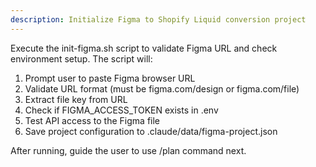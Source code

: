 ```yaml
---
description: Initialize Figma to Shopify Liquid conversion project
---
```


Execute the init-figma.sh script to validate Figma URL and check environment setup. The script will:

1. Prompt user to paste Figma browser URL
2. Validate URL format (must be figma.com/design or figma.com/file)
3. Extract file key from URL
4. Check if FIGMA_ACCESS_TOKEN exists in .env
5. Test API access to the Figma file
6. Save project configuration to .claude/data/figma-project.json

After running, guide the user to use /plan command next.
